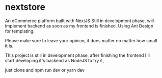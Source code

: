 # nextstore
An eCommerce platform built with NextJS
Still in development phase, will implement backend as soon as my frontend is finished.
Using Ant Design for templating.

Please make sure to leave your opinion, it does matter no matter how small it is.


This project is still in development phase, after finishing the frontend I'll start developing it's backend as NodeJS
to try it,

just clone and
npm run dev
or yarn dev

